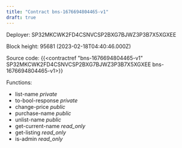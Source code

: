 ```yaml
---
title: "Contract bns-1676694804465-v1"
draft: true
---
```

Deployer: SP32MKCWK2FD4CSNVCSP2BXG7BJWZ3P3B7X5XGXEE


 



Block height: 95681 (2023-02-18T04:40:46.000Z)

Source code: {{<contractref "bns-1676694804465-v1" SP32MKCWK2FD4CSNVCSP2BXG7BJWZ3P3B7X5XGXEE bns-1676694804465-v1>}}

Functions:

* list-name _private_
* to-bool-response _private_
* change-price _public_
* purchase-name _public_
* unlist-name _public_
* get-current-name _read_only_
* get-listing _read_only_
* is-admin _read_only_
